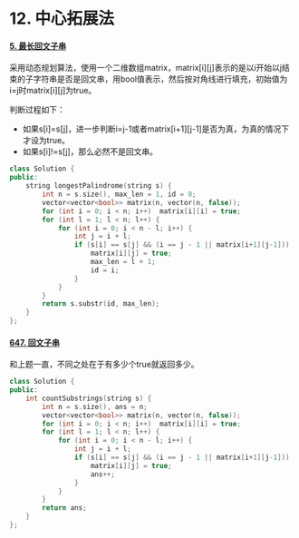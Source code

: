 # 12. 中心拓展法

#### [5. 最长回文子串](https://leetcode-cn.com/problems/longest-palindromic-substring/)

采用动态规划算法，使用一个二维数组matrix，matrix[i]\[j]表示的是以i开始以j结束的子字符串是否是回文串，用bool值表示，然后按对角线进行填充，初始值为i=j时matrix[i]\[j]为true。

判断过程如下：

* 如果s[i]=s[j]，进一步判断i=j-1或者matrix[i+1]\[j-1]是否为真，为真的情况下才设为true。
* 如果s[i]!=s[j]，那么必然不是回文串。

```c++
class Solution {
public:
    string longestPalindrome(string s) {
        int n = s.size(), max_len = 1, id = 0;
        vector<vector<bool>> matrix(n, vector(n, false));
        for (int i = 0; i < n; i++)  matrix[i][i] = true;
        for (int l = 1; l < n; l++) {
            for (int i = 0; i < n - l; i++) {
                int j = i + l;
                if (s[i] == s[j] && (i == j - 1 || matrix[i+1][j-1]))  {
                    matrix[i][j] = true;
                    max_len = l + 1;
                    id = i;
                }
            }
        }
        return s.substr(id, max_len);
    }
};
```



#### [647. 回文子串](https://leetcode-cn.com/problems/palindromic-substrings/)

和上题一直，不同之处在于有多少个true就返回多少。

```c++
class Solution {
public:
    int countSubstrings(string s) {
        int n = s.size(), ans = n;
        vector<vector<bool>> matrix(n, vector(n, false));
        for (int i = 0; i < n; i++)  matrix[i][i] = true;
        for (int l = 1; l < n; l++) {
            for (int i = 0; i < n - l; i++) {
                int j = i + l;
                if (s[i] == s[j] && (i == j - 1 || matrix[i+1][j-1]))  {
                    matrix[i][j] = true;
                    ans++;
                }
            }
        }
        return ans;
    }
};
```

